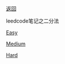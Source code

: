 [返回](doc/leedcode题解/README.md)

leedcode笔记之二分法

[Easy](doc/leedcode题解/二分法/easy/README.md)

[Medium](doc/leedcode题解/二分法/medium/README.md)

[Hard](doc/leedcode题解/二分法/hard/README.md)



